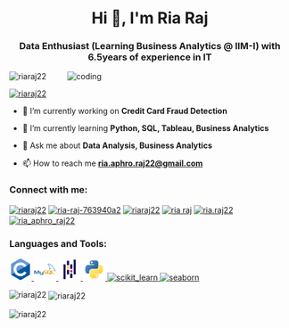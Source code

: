 <h1 align="center">Hi 👋, I'm Ria Raj</h1>
<h3 align="center">Data Enthusiast (Learning Business Analytics @ IIM-I) with 6.5years of experience in IT</h3>
<img align="right" width=400 alt="coding" src="https://media0.giphy.com/media/RbDKaczqWovIugyJmW/giphy.gif?cid=ecf05e47mpcdywp73h3fnd6s7ygguych3239xp0beorao008&rid=giphy.gif&ct=g"

<p align="left"> <img src="https://komarev.com/ghpvc/?username=riaraj22&label=Profile%20views&color=0e75b6&style=flat" alt="riaraj22" /> </p>

<p align="left"> <a href="https://twitter.com/riaraj22" target="blank"><img src="https://img.shields.io/twitter/follow/riaraj22?logo=twitter&style=for-the-badge" alt="riaraj22" /></a> </p>

- 🔭 I’m currently working on **Credit Card Fraud Detection**

- 🌱 I’m currently learning **Python, SQL, Tableau, Business Analytics**

- 💬 Ask me about **Data Analysis, Business Analytics**

- 📫 How to reach me **ria.aphro.raj22@gmail.com**

<h3 align="left">Connect with me:</h3>
<p align="left">
<a href="https://twitter.com/riaraj22" target="blank"><img align="center" src="https://raw.githubusercontent.com/rahuldkjain/github-profile-readme-generator/master/src/images/icons/Social/twitter.svg" alt="riaraj22" height="30" width="40" /></a>
<a href="https://linkedin.com/in/ria-raj-763940a2" target="blank"><img align="center" src="https://raw.githubusercontent.com/rahuldkjain/github-profile-readme-generator/master/src/images/icons/Social/linked-in-alt.svg" alt="ria-raj-763940a2" height="30" width="40" /></a>
<a href="https://kaggle.com/riaraj22" target="blank"><img align="center" src="https://raw.githubusercontent.com/rahuldkjain/github-profile-readme-generator/master/src/images/icons/Social/kaggle.svg" alt="riaraj22" height="30" width="40" /></a>
<a href="https://fb.com/ria raj" target="blank"><img align="center" src="https://raw.githubusercontent.com/rahuldkjain/github-profile-readme-generator/master/src/images/icons/Social/facebook.svg" alt="ria raj" height="30" width="40" /></a>
<a href="https://instagram.com/ria.raj22" target="blank"><img align="center" src="https://raw.githubusercontent.com/rahuldkjain/github-profile-readme-generator/master/src/images/icons/Social/instagram.svg" alt="ria.raj22" height="30" width="40" /></a>
<a href="https://www.hackerrank.com/ria_aphro_raj22" target="blank"><img align="center" src="https://raw.githubusercontent.com/rahuldkjain/github-profile-readme-generator/master/src/images/icons/Social/hackerrank.svg" alt="ria_aphro_raj22" height="30" width="40" /></a>
</p>

<h3 align="left">Languages and Tools:</h3>
<p align="left"> <a href="https://www.cprogramming.com/" target="_blank" rel="noreferrer"> <img src="https://raw.githubusercontent.com/devicons/devicon/master/icons/c/c-original.svg" alt="c" width="40" height="40"/> </a> <a href="https://www.mysql.com/" target="_blank" rel="noreferrer"> <img src="https://raw.githubusercontent.com/devicons/devicon/master/icons/mysql/mysql-original-wordmark.svg" alt="mysql" width="40" height="40"/> </a> <a href="https://pandas.pydata.org/" target="_blank" rel="noreferrer"> <img src="https://raw.githubusercontent.com/devicons/devicon/2ae2a900d2f041da66e950e4d48052658d850630/icons/pandas/pandas-original.svg" alt="pandas" width="40" height="40"/> </a> <a href="https://www.python.org" target="_blank" rel="noreferrer"> <img src="https://raw.githubusercontent.com/devicons/devicon/master/icons/python/python-original.svg" alt="python" width="40" height="40"/> </a> <a href="https://scikit-learn.org/" target="_blank" rel="noreferrer"> <img src="https://upload.wikimedia.org/wikipedia/commons/0/05/Scikit_learn_logo_small.svg" alt="scikit_learn" width="40" height="40"/> </a> <a href="https://seaborn.pydata.org/" target="_blank" rel="noreferrer"> <img src="https://seaborn.pydata.org/_images/logo-mark-lightbg.svg" alt="seaborn" width="40" height="40"/> </a> </p>

<p><img align="left" src="https://github-readme-stats.vercel.app/api/top-langs?username=riaraj22&show_icons=true&locale=en&layout=compact" alt="riaraj22" /></p>

<p>&nbsp;<img align="center" src="https://github-readme-stats.vercel.app/api?username=riaraj22&show_icons=true&locale=en" alt="riaraj22" /></p>

<p><img align="center" src="https://github-readme-streak-stats.herokuapp.com/?user=riaraj22&" alt="riaraj22" /></p>
